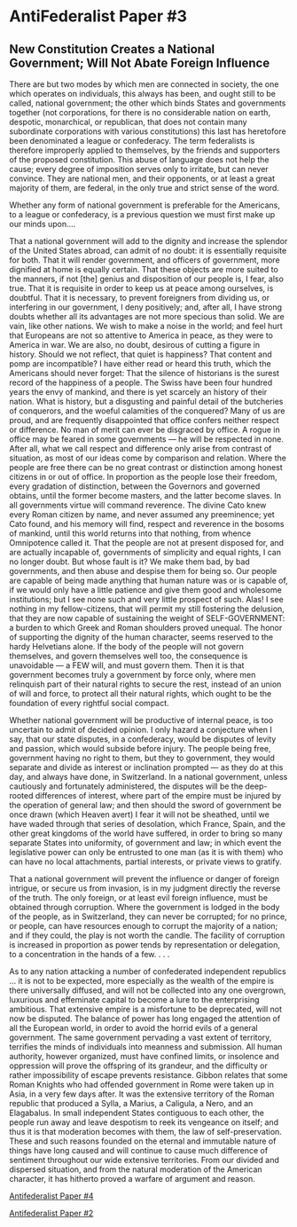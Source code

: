 # AntiFederalist Paper #3
## New Constitution Creates a National Government; Will Not Abate Foreign Influence

There are but two modes by which men are connected in society, the one which operates on individuals, this always has been, and ought still to be called, national government; the other which binds States and governments together (not corporations, for there is no considerable nation on earth, despotic, monarchical, or republican, that does not contain many subordinate corporations with various constitutions) this last has heretofore been denominated a league or confederacy. The term federalists is therefore improperly applied to themselves, by the friends and supporters of the proposed constitution. This abuse of language does not help the cause; every degree of imposition serves only to irritate, but can never convince. They are national men, and their opponents, or at least a great majority of them, are federal, in the only true and strict sense of the word.

Whether any form of national government is preferable for the Americans, to a league or confederacy, is a previous question we must first make up our minds upon….

That a national government will add to the dignity and increase the splendor of the United States abroad, can admit of no doubt: it is essentially requisite for both. That it will render government, and officers of government, more dignified at home is equally certain. That these objects are more suited to the manners, if not [the] genius and disposition of our people is, I fear, also true. That it is requisite in order to keep us at peace among ourselves, is doubtful. That it is necessary, to prevent foreigners from dividing us, or interfering in our government, I deny positively; and, after all, I have strong doubts whether all its advantages are not more specious than solid. We are vain, like other nations. We wish to make a noise in the world; and feel hurt that Europeans are not so attentive to America in peace, as they were to America in war. We are also, no doubt, desirous of cutting a figure in history. Should we not reflect, that quiet is happiness? That content and pomp are incompatible? I have either read or heard this truth, which the Americans should never forget: That the silence of historians is the surest record of the happiness of a people. The Swiss have been four hundred years the envy of mankind, and there is yet scarcely an history of their nation. What is history, but a disgusting and painful detail of the butcheries of conquerors, and the woeful calamities of the conquered? Many of us are proud, and are frequently disappointed that office confers neither respect or difference. No man of merit can ever be disgraced by office. A rogue in office may be feared in some governments — he will be respected in none. After all, what we call respect and difference only arise from contrast of situation, as most of our ideas come by comparison and relation. Where the people are free there can be no great contrast or distinction among honest citizens in or out of office. In proportion as the people lose their freedom, every gradation of distinction, between the Governors and governed obtains, until the former become masters, and the latter become slaves. In all governments virtue will command reverence. The divine Cato knew every Roman citizen by name, and never assumed any preeminence; yet Cato found, and his memory will find, respect and reverence in the bosoms of mankind, until this world returns into that nothing, from whence Omnipotence called it. That the people are not at present disposed for, and are actually incapable of, governments of simplicity and equal rights, I can no longer doubt. But whose fault is it? We make them bad, by bad governments, and then abuse and despise them for being so. Our people are capable of being made anything that human nature was or is capable of, if we would only have a little patience and give them good and wholesome institutions; but I see none such and very little prospect of such. Alas! I see nothing in my fellow-citizens, that will permit my still fostering the delusion, that they are now capable of sustaining the weight of SELF-GOVERNMENT: a burden to which Greek and Roman shoulders proved unequal. The honor of supporting the dignity of the human character, seems reserved to the hardy Helvetians alone. If the body of the people will not govern themselves, and govern themselves well too, the consequence is unavoidable — a FEW will, and must govern them. Then it is that government becomes truly a government by force only, where men relinquish part of their natural rights to secure the rest, instead of an union of will and force, to protect all their natural rights, which ought to be the foundation of every rightful social compact.

Whether national government will be productive of internal peace, is too uncertain to admit of decided opinion. I only hazard a conjecture when I say, that our state disputes, in a confederacy, would be disputes of levity and passion, which would subside before injury. The people being free, government having no right to them, but they to government, they would separate and divide as interest or inclination prompted — as they do at this day, and always have done, in Switzerland. In a national government, unless cautiously and fortunately administered, the disputes will be the deep-rooted differences of interest, where part of the empire must be injured by the operation of general law; and then should the sword of government be once drawn (which Heaven avert) I fear it will not be sheathed, until we have waded through that series of desolation, which France, Spain, and the other great kingdoms of the world have suffered, in order to bring so many separate States into uniformity, of government and law; in which event the legislative power can only be entrusted to one man (as it is with them) who can have no local attachments, partial interests, or private views to gratify.

That a national government will prevent the influence or danger of foreign intrigue, or secure us from invasion, is in my judgment directly the reverse of the truth. The only foreign, or at least evil foreign influence, must be obtained through corruption. Where the government is lodged in the body of the people, as in Switzerland, they can never be corrupted; for no prince, or people, can have resources enough to corrupt the majority of a nation; and if they could, the play is not worth the candle. The facility of corruption is increased in proportion as power tends by representation or delegation, to a concentration in the hands of a few. . . .

As to any nation attacking a number of confederated independent republics … it is not to be expected, more especially as the wealth of the empire is there universally diffused, and will not be collected into any one overgrown, luxurious and effeminate capital to become a lure to the enterprising ambitious. That extensive empire is a misfortune to be deprecated, will not now be disputed. The balance of power has long engaged the attention of all the European world, in order to avoid the horrid evils of a general government. The same government pervading a vast extent of territory, terrifies the minds of individuals into meanness and submission. All human authority, however organized, must have confined limits, or insolence and oppression will prove the offspring of its grandeur, and the difficulty or rather impossibility of escape prevents resistance. Gibbon relates that some Roman Knights who had offended government in Rome were taken up in Asia, in a very few days after. It was the extensive territory of the Roman republic that produced a Sylla, a Marius, a Caligula, a Nero, and an Elagabalus. In small independent States contiguous to each other, the people run away and leave despotism to reek its vengeance on itself; and thus it is that moderation becomes with them, the law of self-preservation. These and such reasons founded on the eternal and immutable nature of things have long caused and will continue to cause much difference of sentiment throughout our wide extensive territories. From our divided and dispersed situation, and from the natural moderation of the American character, it has hitherto proved a warfare of argument and reason.

[Antifederalist Paper #4](../number-4/readme.md)  

[Antifederalist Paper #2](../number-2/readme.md)  
